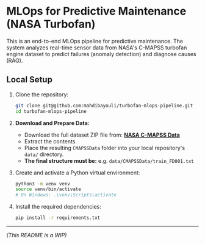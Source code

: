 # MLOps for Predictive Maintenance (NASA Turbofan)

This is an end-to-end MLOps pipeline for predictive maintenance. The system analyzes real-time sensor data from NASA's C-MAPSS turbofan engine dataset to predict failures (anomaly detection) and diagnose causes (RAG).

## Local Setup

1.  Clone the repository:
    ```bash
    git clone git@github.com:mahdibayouli/turbofan-mlops-pipeline.git
    cd turbofan-mlops-pipeline
    ```

2.  **Download and Prepare Data:**
    * Download the full dataset ZIP file from: **[NASA C-MAPSS Data](https://data.nasa.gov/docs/legacy/CMAPSSData.zip)**
    * Extract the contents.
    * Place the resulting `CMAPSSData` folder into your local repository's `data/` directory.
    * **The final structure must be:** e.g. `data/CMAPSSData/train_FD001.txt`

3.  Create and activate a Python virtual environment:
    ```bash
    python3 -m venv venv
    source venv/bin/activate
    # On Windows: .\venv\Scripts\activate
    ```

4.  Install the required dependencies:
    ```bash
    pip install -r requirements.txt
    ```

---
*(This README is a WIP)*